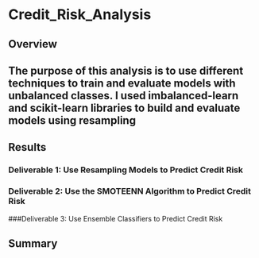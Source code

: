 # Credit_Risk_Analysis
## Overview 
The purpose of this analysis is to use different techniques to train and evaluate models with unbalanced classes. I used imbalanced-learn and scikit-learn libraries to build and evaluate models using resampling 
---

## Results
### Deliverable 1: Use Resampling Models to Predict Credit Risk

### Deliverable 2: Use the SMOTEENN Algorithm to Predict Credit Risk
###Deliverable 3: Use Ensemble Classifiers to Predict Credit Risk
## Summary
